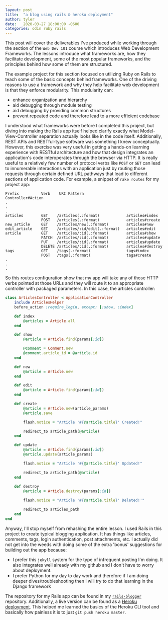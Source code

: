 ```yaml
---
layout: post
title:  "a blog using rails & heroku deployment"
author: tyler
date:   2020-03-27 18:00:00 -0600
categories: odin ruby rails
---
```


This post will cover the deliverables I've produced while working through the section of the `Web Dev 101` course which introduces Web Development Frameworks. The lessons introduce what frameworks are, how they facilitate development, some of the most popular frameworks, and the principles behind how some of them are structured.

The example project for this section focused on utilizing Ruby on Rails to teach some of the basic concepts behind frameworks. One of the driving reasons to use a framework and why they help facilitate web development is that they enforce modularity. This modularity can: 
- enhance organization and hierarchy
- aid debugging through module testing
- aid debugging by providing common structures
- prevent repeated code and therefore lead to a more efficient codebase

I understood what frameworks were before I completed this project, but diving into making the Rails app itself helped clarify exactly what Model-View-Controller separation actually looks like in the code itself. Additionally, REST APIs and RESTful-type software was something I knew conceptually. However, this exercise was very useful in getting a hands-on learning experience with RESTful architecture and how that design integrates an application's code interoperates through the browser via HTTP. It is really useful to a relatively few number of protocol verbs like `POST` or `GET` can lead to innumerable interactions with an application just by routing those requests through certain defined URL pathways that lead to different sections of application code. For example, a snippet of `rake routes` for my project app:

```
Prefix          Verb    URI Pattern                   Controller#Action
.
.
.
articles        GET    /articles(.:format)            articles#index
                POST   /articles(.:format)            articles#create
new_article     GET    /articles/new(.:format)        articles#new
edit_article    GET    /articles/:id/edit(.:format)   articles#edit
article         GET    /articles/:id(.:format)        articles#show
                PATCH  /articles/:id(.:format)        articles#update
                PUT    /articles/:id(.:format)        articles#update
                DELETE /articles/:id(.:format)        articles#destroy
tags            GET    /tags(.:format)                tags#index
                POST   /tags(.:format)                tags#create
.
.
.
```
So this routes configuration show that my app will take any of those HTTP verbs pointed at those URLs and they will route it to an appropriate controller with packaged parameters. In this case, the articles controller:
```ruby
class ArticlesController < ApplicationController
    include ArticlesHelper
    before_action :require_login, except: [:show, :index]

    def index
        @articles = Article.all
    end

    def show
        @article = Article.find(params[:id])

        @comment = Comment.new
        @comment.article_id = @article.id
    end

    def new
        @article = Article.new
    end

    def edit
        @article = Article.find(params[:id])
    end

    def create
        @article = Article.new(article_params)
        @article.save

        flash.notice = "Article '#{@article.title}' Created!"

        redirect_to article_path(@article)
    end

    def update
        @article = Article.find(params[:id])
        @article.update(article_params)

        flash.notice = "Article '#{@article.title}' Updated!"

        redirect_to article_path(@article)
    end
    
    def destroy
        @article = Article.destroy(params[:id])

        flash.notice = "Article '#{@article.title}' Deleted!'"

        redirect_to articles_path
    end
end
```

Anyway, I'll stop myself from rehashing the entire lesson. I used Rails in this project to create typical blogging application. It has things like articles, comments, tags, login authentication, post attachments, etc. I actually did not get into the weeds with doing some of the extra 'bonus' suggestions for building out the app because:
- I prefer this `jekyll` system for the type of infrequent posting I'm doing. It also integrates well already with my github and I don't have to worry about deployment.
- I prefer Python for my day to day work and therefore if I am doing deeper dives/troubleshooting then I will try to do that learning in the Django framework

The repository for my Rails app can be found in my [`rails-blogger`](https://github.com/tofritz/rails-blogger) repository. Additionally, a live version can be found as a [Heroku deployment](https://protected-sierra-34418.herokuapp.com/). This helped me learned the basics of the Heroku CLI tool and basically how painless it is to just `git push heroku master`.